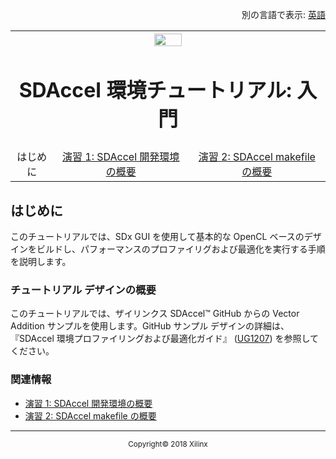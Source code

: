 <p align="right">
	別の言語で表示: <a href="../../master/getting-started-tutorial/README.md">英語</a>	
</p>

<table style="width:100%">
  <tr>

<th width="100%" colspan="6"><img src="https://www.xilinx.com/content/dam/xilinx/imgs/press/media-kits/corporate/xilinx-logo.png" width="30%"/><h1>SDAccel 環境チュートリアル: 入門</h2>
</th>

  </tr>
  <tr>
     <td align="center">はじめに</td>
     <td align="center"><a href="lab-1-introduction-to-the-sadccel-developmentenvironment.md">演習 1: SDAccel 開発環境の概要</a></td>
     <td align="center"><a href="lab-2-introduction-to-the-sdaccel-makefile.md">演習 2: SDAccel makefile の概要</a></td>
   </tr>
</table>

## はじめに  

このチュートリアルでは、SDx GUI を使用して基本的な OpenCL ベースのデザインをビルドし、パフォーマンスのプロファイリグおよび最適化を実行する手順を説明します。  

### チュートリアル デザインの概要  

このチュートリアルでは、ザイリンクス SDAccel™ GitHub からの Vector Addition サンプルを使用します。GitHub サンプル デザインの詳細は、『SDAccel 環境プロファイリングおよび最適化ガイド』 ([UG1207](https://japan.xilinx.com/cgi-bin/docs/rdoc?v=2018.2;d=ug1207-sdaccel-optimization-guide.pdf)) を参照してください。

### 関連情報
 - <a href="lab-1-introduction-to-the-sadccel-developmentenvironment.md">演習 1: SDAccel 開発環境の概要</a>
 - <a href="lab-2-introduction-to-the-sdaccel-makefile.md">演習 2: SDAccel makefile の概要</a>

<hr/>
<p align="center"><sup>Copyright&copy; 2018 Xilinx</sup></p>
